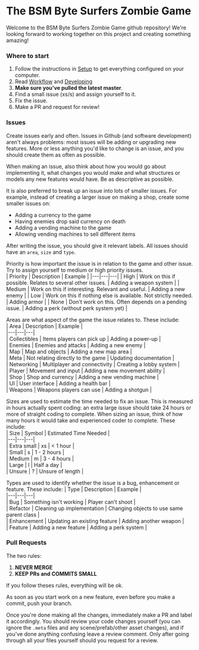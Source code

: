 # The BSM Byte Surfers Zombie Game

Welcome to the BSM Byte Surfers Zombie Game github repository! We're looking forward to working together on this project
and creating something amazing!

### Where to start

1. Follow the instructions in [Setup](Documentation/Setup.md) to get everything configured on your computer.
2. Read [Workflow](Documentation/Workflow.md) and [Developing](Documentation/Developing.md)
3. **Make sure you've pulled the latest master**.
4. Find a small issue (xs/s) and assign yourself to it.
5. Fix the issue.
6. Make a PR and request for review!

### Issues

Create issues early and often. Issues in Github (and software development) aren't always problems: most issues will be
adding or upgrading new features. More or less anything you'd like to change is an issue, and you should create them as
often as possible.

When making an issue, also think about how you would go about implementing it, what changes you would make and what
structures or models any new features would have. Be as descriptive as possible.

It is also preferred to break up an issue into lots of smaller issues. For example, instead of creating a larger issue
on making a shop, create some smaller issues on:

- Adding a currency to the game
- Having enemies drop said currency on death
- Adding a vending machine to the game
- Allowing vending machines to sell different items

After writing the issue, you should give it relevant labels. All issues should have an `area`, `size` and `type`.

Priority is how important the issue is in relation to the game and other issue. Try to assign yourself to medium or high
priority issues.  
| Priority | Description | Example |
|---|---|---|
| High | Work on this if possible. Relates to several other issues. | Adding a weapon system |
| Medium | Work on this if interesting. Relevant and useful. | Adding a new enemy |
| Low | Work on this if nothing else is available. Not strictly needed. | Adding armor |
| None | Don't work on this. Often depends on a pending issue. | Adding a perk (without perk system yet) |

Areas are what aspect of the game the issue relates to. These include:  
| Area | Description | Example |  
|---|---|---|  
| Collectibles | Items players can pick up | Adding a power-up |  
| Enemies | Enemies and attacks | Adding a new enemy |  
| Map | Map and objects | Adding a new map area |  
| Meta | Not relating directly to the game | Updating documentation |  
| Networking | Multiplayer and connectivity | Creating a lobby system |  
| Player | Movement and input | Adding a new movement ability |  
| Shop | Shop and currency | Adding a new vending machine |  
| UI | User interface | Adding a health bar |  
| Weapons | Weapons players can use | Adding a shotgun |

Sizes are used to estimate the time needed to fix an issue. This is measured in hours actually spent coding: an extra
large issue should take 24 hours or more of straight coding to complete. When sizing an issue, think of how many hours
it would take and experienced coder to complete. These include:  
| Size | Symbol | Estimated Time Needed |  
|---|---|---|  
| Extra small | xs | < 1 hour |  
| Small | s | 1 - 2 hours |  
| Medium | m | 3 - 4 hours |  
| Large | l | Half a day |  
| Unsure | ? | Unsure of length |

Types are used to identify whether the issue is a bug, enhancement or feature. These include:
| Type | Description | Example |  
|---|---|---|  
| Bug | Something isn't working | Player can't shoot |  
| Refactor | Cleaning up implementation | Changing objects to use same parent class |  
| Enhancement | Updating an existing feature | Adding another weapon |  
| Feature | Adding a new feature | Adding a perk system |

### Pull Requests

The two rules:

1. **NEVER MERGE**
2. **KEEP PRs and COMMITS SMALL**

If you follow theses rules, everything will be ok.

As soon as you start work on a new feature, even before you make a commit, push your branch.

Once you're done making all the changes, immediately make a PR and label it accordingly. You should review your code
changes yourself (you can ignore the `.meta` files and any scene/prefab/other asset changes), and if you've done
anything confusing leave a review comment. Only after going through all your files yourself should you request for a
review.
